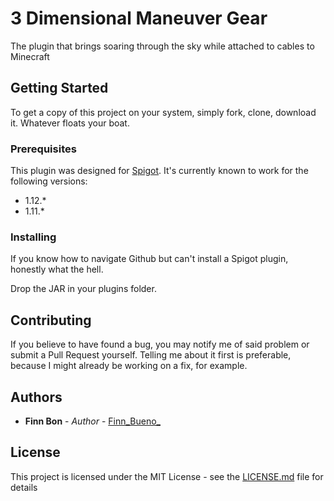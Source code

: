# 3 Dimensional Maneuver Gear

The plugin that brings soaring through the sky while attached to cables to Minecraft

## Getting Started

To get a copy of this project on your system, simply fork, clone, download it. Whatever floats your boat.

### Prerequisites

This plugin was designed for [Spigot](https://www.spigotmc.org). It's currently known to work for the following versions:

 * 1.12.*
 * 1.11.*

### Installing

If you know how to navigate Github but can't install a Spigot plugin, honestly what the hell.

Drop the JAR in your plugins folder.

## Contributing

If you believe to have found a bug, you may notify me of said problem or submit a Pull Request yourself. Telling me about it first is preferable, because I might already be working on a fix, for example.

## Authors

* **Finn Bon** - *Author* - [Finn_Bueno_](https://github.com/FinnBueno)

## License

This project is licensed under the MIT License - see the [LICENSE.md](LICENSE.md) file for details
